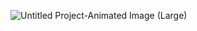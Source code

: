 ![Untitled Project-Animated Image (Large)](https://github.com/user-attachments/assets/f9f82c33-1ca9-4e07-aa14-a0b22cd71612)
